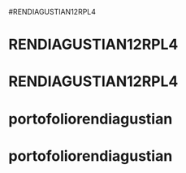 #RENDIAGUSTIAN12RPL4
# RENDIAGUSTIAN12RPL4
# RENDIAGUSTIAN12RPL4
# portofoliorendiagustian
# portofoliorendiagustian

